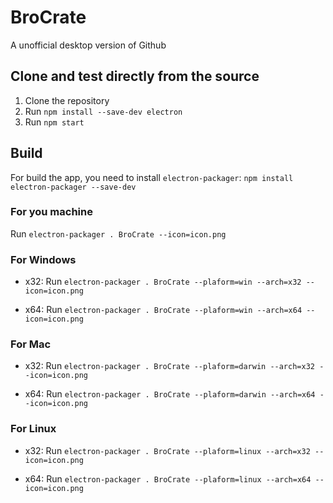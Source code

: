 # BroCrate
A unofficial desktop version of Github

## Clone and test directly from the source
1. Clone the repository
2. Run `npm install --save-dev electron`
3. Run `npm start`

## Build
For build the app, you need to install `electron-packager`:
`npm install electron-packager --save-dev`

### For you machine
Run `electron-packager . BroCrate --icon=icon.png`

### For Windows

* x32:
Run `electron-packager . BroCrate --plaform=win --arch=x32 --icon=icon.png`

* x64:
Run `electron-packager . BroCrate --plaform=win --arch=x64 --icon=icon.png`

### For Mac

* x32:
Run `electron-packager . BroCrate --plaform=darwin --arch=x32 --icon=icon.png`

* x64:
Run `electron-packager . BroCrate --plaform=darwin --arch=x64 --icon=icon.png`

### For Linux

* x32:
Run `electron-packager . BroCrate --plaform=linux --arch=x32 --icon=icon.png`

* x64:
Run `electron-packager . BroCrate --plaform=linux --arch=x64 --icon=icon.png`
